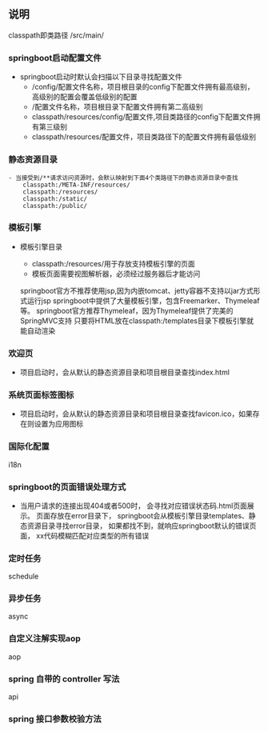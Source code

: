 ## 说明

classpath即类路径 /src/main/

### springboot启动配置文件
- springboot启动时默认会扫描以下目录寻找配置文件
    - /config/配置文件名称，项目根目录的config下配置文件拥有最高级别，高级别的配置会覆盖低级别的配置
    - /配置文件名称，项目根目录下配置文件拥有第二高级别
    - classpath/resources/config/配置文件,项目类路径的config下配置文件拥有第三级别
    - classpath/resources/配置文件，项目类路径下的配置文件拥有最低级别
### 静态资源目录
    - 当接受到/**请求访问资源时，会默认映射到下面4个类路径下的静态资源目录中查找
        classpath:/META-INF/resources/
        classpath:/resources/
        classpath:/static/
        classpath:/public/
### 模板引擎
- 模板引擎目录
    - classpath:/resources/用于存放支持模板引擎的页面
    - 模板页面需要视图解析器，必须经过服务器后才能访问

    springboot官方不推荐使用jsp,因为内嵌tomcat、jetty容器不支持以jar方式形式运行jsp
    springboot中提供了大量模板引擎，包含Freemarker、Thymeleaf等。
    springboot官方推荐Thymeleaf，因为Thymeleaf提供了完美的SpringMVC支持
    只要将HTML放在classpath:/templates目录下模板引擎就能自动渲染
    

### 欢迎页

- 项目启动时，会从默认的静态资源目录和项目根目录查找index.html

### 系统页面标签图标

- 项目启动时，会从默认的静态资源目录和项目根目录查找favicon.ico，如果存在则设置为应用图标

### 国际化配置

i18n
### springboot的页面错误处理方式
- 当用户请求的连接出现404或者500时，
    会寻找对应错误状态码.html页面展示。
    页面存放在error目录下，
    springboot会从模板引擎目录templates、静态资源目录寻找error目录，
    如果都找不到，就响应springboot默认的错误页面，
    xx代码模糊匹配对应类型的所有错误

### 定时任务

schedule

### 异步任务

async

### 自定义注解实现aop

aop

### spring 自带的 controller 写法

api

### spring 接口参数校验方法

